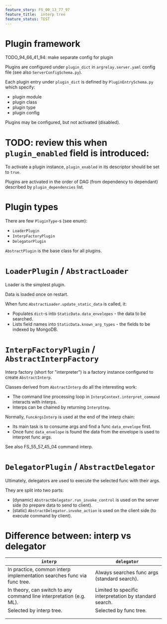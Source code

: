 ```yaml
---
feature_story: FS_00_13_77_97
feature_title:  interp tree
feature_status: TEST
---
```


# Plugin framework

TODO_94_66_41_94: make separate config for plugin

Plugins are configured under `plugin_dict` in `argrelay.server.yaml` config file (see also `ServerConfigSchema.py`).

Each plugin entry under `plugin_dict` is defined by `PluginEntrySchema.py` which specify:
*   plugin module
*   plugin class
*   plugin type
*   plugin config

Plugins may be configured, but not activated (disabled).

# TODO: review this when `plugin_enabled` field is introduced:
To activate a plugin instance, `plugin_enabled` in its descriptor should be set to `true`.

Plugins are activated in the order of DAG (from dependency to dependant) described by `plugin_dependencies` list.

# Plugin types

There are few `PluginType`-s (see enum):
*   `LoaderPlugin`
*   `InterpFactoryPlugin`
*   `DelegatorPlugin`

`AbstractPlugin` is the base class for all plugins.

# `LoaderPlugin` / `AbstractLoader`

Loader is the simplest plugin.

Data is loaded once on restart.

When func `AbstractLoader.update_static_data` is called, it:
*   Populates `dict`-s into `StaticData.data_envelopes` - the data to be searched.
*   Lists field names into `StaticData.known_arg_types` - the fields to be indexed by MongoDB.

# `InterpFactoryPlugin` / `AbstractInterpFactory`

Interp factory (short for "interpreter") is a factory instance configured to create `AbstractInterp`.

Classes derived from `AbstractInterp` do all the interesting work:
*   The command line processing loop in `InterpContext.interpret_command` interacts with interps.
*   Interps can be chained by returning `InterpStep`.

Normally, `FuncArgsInterp` is used at the end of the interp chain:
*   Its main task is to consume args and find a func `data_envelope` first.
*   Once func `data_envelope` is found the data from the envelope is used to interpret func args.

See also FS_55_57_45_04 command interp.

# `DelegatorPlugin` / `AbstractDelegator`

Ultimately, delegators are used to execute the selected func with their args.

They are split into two parts:
*   (dynamic) `AbstractDelegator.run_invoke_control` is used on the server side (to prepare data to send to client).
*   (static) `AbstractDelegator.invoke_action` is used on the client side (to execute command by client).

# Difference between: interp vs delegator

| `interp`                                                               | `delegator`                                            |
|------------------------------------------------------------------------|--------------------------------------------------------|
| In practice, common interp implementation searches func via func tree. | Always searches func args (standard search).           |
| In theory, can switch to any command line interpretation (e.g. ML).    | Limited to specific interpretation by standard search. |
| Selected by interp tree.                                               | Selected by func tree.                                 |
|                                                                        |                                                        |
|                                                                        |                                                        |
